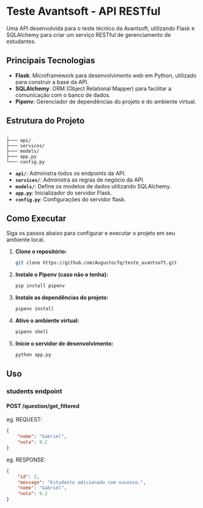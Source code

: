 # Teste Avantsoft - API RESTful

Uma API desenvolvida para o teste técnico da Avantsoft, utilizando Flask e SQLAlchemy para criar um serviço RESTful de gerenciamento de estudantes.

## Principais Tecnologias

- **Flask**: Microframework para desenvolvimento web em Python, utilizado para construir a base da API.
- **SQLAlchemy**: ORM (Object Relational Mapper) para facilitar a comunicação com o banco de dados.
- **Pipenv**: Gerenciador de dependências do projeto e do ambiente virtual.

## Estrutura do Projeto

```tree
.
├─── api/
├─── services/
├─── models/
├─── app.py
└─── config.py
```

- **`api/`**: Administra todos os endpoints da API.
- **`services/`**: Administra as regras de negócio da API.
- **`models/`**: Define os modelos de dados utilizando SQLAlchemy.
- **`app.py`**: Inicializador do servidor Flask.
- **`config.py`**: Configurações do servidor flask.

## Como Executar

Siga os passos abaixo para configurar e executar o projeto em seu ambiente local.

1. **Clone o repositório:**

    ```bash
    git clone https://github.com/Augustocfq/teste_avantsoft.git
    ```

2. **Instale o Pipenv (caso não o tenha):**

    ```bash
    pip install pipenv
    ```

3. **Instale as dependências do projeto:**

    ```bash
    pipenv install
    ```

4. **Ative o ambiente virtual:**

    ```bash
    pipenv shell
    ```

5. **Inicie o servidor de desenvolvimento:**

    ```bash
    python app.py
    ```

## Uso

### students endpoint

#### POST <url>/question/get_filtered

eg. REQUEST:

```json
{
    "nome": "Gabriel",
    "nota": 9.2
}
```

eg. RESPONSE:

```json
{
    "id": 2,
    "message": "Estudante adicionado com sucesso.",
    "nome": "Gabriel",
    "nota": 9.2
}
```
